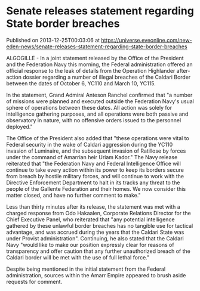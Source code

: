 # Senate releases statement regarding State border breaches
Published on 2013-12-25T00:03:06 at https://universe.eveonline.com/new-eden-news/senate-releases-statement-regarding-state-border-breaches

ALGOGILLE - In a joint statement released by the Office of the President and the Federation Navy this morning, the Federal administration offered an official response to the leak of details from the Operation Highlander after-action dossier regarding a number of illegal breaches of the Caldari Border between the dates of October 6, YC110 and March 10, YC115.

In the statement, Grand Admiral Anteson Ranchel confirmed that "a number of missions were planned and executed outside the Federation Navy's usual sphere of operations between these dates. All action was solely for intelligence gathering purposes, and all operations were both passive and observatory in nature, with no offensive orders issued to the personnel deployed."

The Office of the President also added that "these operations were vital to Federal security in the wake of Caldari aggression during the YC110 invasion of Luminaire, and the subsequent invasion of Ratillose by forces under the command of Amarrian heir Uriam Kador."  The Navy release reiterated that "the Federation Navy and Federal Intelligence Office will continue to take every action within its power to keep its borders secure from breach by hostile military forces, and will continue to work with the Directive Enforcement Department to halt in its tracks any threat to the people of the Gallente Federation and their homes. We now consider this matter closed, and have no further comment to make."

Less than thirty minutes after its release, the statement was met with a charged response from Odo Hakaalen, Corporate Relations Director for the Chief Executive Panel, who reiterated that "any potential intelligence gathered by these unlawful border breaches has no tangible use for tactical advantage, and was accrued during the years that the Caldari State was under Provist administration". Continuing, he also stated that the Caldari Navy "would like to make our position expressly clear for reasons of transparency and offer caution that any further unauthorized breach of the Caldari border will be met with the use of full lethal force."

Despite being mentioned in the initial statement from the Federal administration, sources within the Amarr Empire appeared to brush aside requests for comment.
